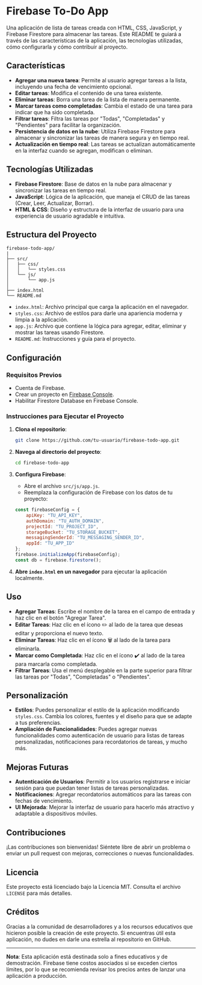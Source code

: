 
# Firebase To-Do App

Una aplicación de lista de tareas creada con HTML, CSS, JavaScript, y Firebase Firestore para almacenar las tareas. Este README te guiará a través de las características de la aplicación, las tecnologías utilizadas, cómo configurarla y cómo contribuir al proyecto.

## Características

- **Agregar una nueva tarea**: Permite al usuario agregar tareas a la lista, incluyendo una fecha de vencimiento opcional.
- **Editar tareas**: Modifica el contenido de una tarea existente.
- **Eliminar tareas**: Borra una tarea de la lista de manera permanente.
- **Marcar tareas como completadas**: Cambia el estado de una tarea para indicar que ha sido completada.
- **Filtrar tareas**: Filtra las tareas por "Todas", "Completadas" y "Pendientes" para facilitar la organización.
- **Persistencia de datos en la nube**: Utiliza Firebase Firestore para almacenar y sincronizar las tareas de manera segura y en tiempo real.
- **Actualización en tiempo real**: Las tareas se actualizan automáticamente en la interfaz cuando se agregan, modifican o eliminan.

## Tecnologías Utilizadas

- **Firebase Firestore**: Base de datos en la nube para almacenar y sincronizar las tareas en tiempo real.
- **JavaScript**: Lógica de la aplicación, que maneja el CRUD de las tareas (Crear, Leer, Actualizar, Borrar).
- **HTML & CSS**: Diseño y estructura de la interfaz de usuario para una experiencia de usuario agradable e intuitiva.

## Estructura del Proyecto

```
firebase-todo-app/
|
├── src/
│   ├── css/
│   │   └── styles.css
│   └── js/
│       └── app.js
│
├── index.html
└── README.md
```

- `index.html`: Archivo principal que carga la aplicación en el navegador.
- `styles.css`: Archivo de estilos para darle una apariencia moderna y limpia a la aplicación.
- `app.js`: Archivo que contiene la lógica para agregar, editar, eliminar y mostrar las tareas usando Firestore.
- `README.md`: Instrucciones y guía para el proyecto.

## Configuración

### Requisitos Previos

- Cuenta de Firebase.
- Crear un proyecto en [Firebase Console](https://console.firebase.google.com/).
- Habilitar Firestore Database en Firebase Console.

### Instrucciones para Ejecutar el Proyecto

1. **Clona el repositorio**:

   ```bash
   git clone https://github.com/tu-usuario/firebase-todo-app.git
   ```

2. **Navega al directorio del proyecto**:

   ```bash
   cd firebase-todo-app
   ```

3. **Configura Firebase**:
   - Abre el archivo `src/js/app.js`.
   - Reemplaza la configuración de Firebase con los datos de tu proyecto:

   ```javascript
   const firebaseConfig = {
       apiKey: "TU_API_KEY",
       authDomain: "TU_AUTH_DOMAIN",
       projectId: "TU_PROJECT_ID",
       storageBucket: "TU_STORAGE_BUCKET",
       messagingSenderId: "TU_MESSAGING_SENDER_ID",
       appId: "TU_APP_ID"
   };
   firebase.initializeApp(firebaseConfig);
   const db = firebase.firestore();
   ```

4. **Abre `index.html` en un navegador** para ejecutar la aplicación localmente.

## Uso

- **Agregar Tareas**: Escribe el nombre de la tarea en el campo de entrada y haz clic en el botón "Agregar Tarea".
- **Editar Tareas**: Haz clic en el ícono ✏️ al lado de la tarea que deseas editar y proporciona el nuevo texto.
- **Eliminar Tareas**: Haz clic en el ícono 🗑️ al lado de la tarea para eliminarla.
- **Marcar como Completada**: Haz clic en el ícono ✔️ al lado de la tarea para marcarla como completada.
- **Filtrar Tareas**: Usa el menú desplegable en la parte superior para filtrar las tareas por "Todas", "Completadas" o "Pendientes".

## Personalización

- **Estilos**: Puedes personalizar el estilo de la aplicación modificando `styles.css`. Cambia los colores, fuentes y el diseño para que se adapte a tus preferencias.
- **Ampliación de Funcionalidades**: Puedes agregar nuevas funcionalidades como autenticación de usuario para listas de tareas personalizadas, notificaciones para recordatorios de tareas, y mucho más.

## Mejoras Futuras

- **Autenticación de Usuarios**: Permitir a los usuarios registrarse e iniciar sesión para que puedan tener listas de tareas personalizadas.
- **Notificaciones**: Agregar recordatorios automáticos para las tareas con fechas de vencimiento.
- **UI Mejorada**: Mejorar la interfaz de usuario para hacerlo más atractivo y adaptable a dispositivos móviles.

## Contribuciones

¡Las contribuciones son bienvenidas! Siéntete libre de abrir un problema o enviar un pull request con mejoras, correcciones o nuevas funcionalidades.

## Licencia

Este proyecto está licenciado bajo la Licencia MIT. Consulta el archivo `LICENSE` para más detalles.

## Créditos

Gracias a la comunidad de desarrolladores y a los recursos educativos que hicieron posible la creación de este proyecto. Si encuentras útil esta aplicación, no dudes en darle una estrella al repositorio en GitHub.

---

**Nota**: Esta aplicación está destinada solo a fines educativos y de demostración. Firebase tiene costos asociados si se exceden ciertos límites, por lo que se recomienda revisar los precios antes de lanzar una aplicación a producción.

